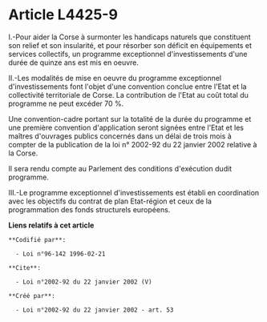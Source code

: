 # Article L4425-9

I.-Pour aider la Corse à surmonter les handicaps naturels que constituent son relief et son insularité, et pour résorber son
déficit en équipements et services collectifs, un programme exceptionnel d'investissements d'une durée de quinze ans est mis
en oeuvre. 

II.-Les modalités de mise en oeuvre du programme exceptionnel d'investissements font l'objet d'une convention conclue entre
l'Etat et la collectivité territoriale de Corse. La contribution de l'Etat au coût total du programme ne peut excéder 70 %. 

Une convention-cadre portant sur la totalité de la durée du programme et une première convention d'application seront signées
entre l'Etat et les maîtres d'ouvrages publics concernés dans un délai de trois mois à compter de la publication de la loi n°
2002-92 du 22 janvier 2002 relative à la Corse. 

Il sera rendu compte au Parlement des conditions d'exécution dudit programme. 

III.-Le programme exceptionnel d'investissements est établi en coordination avec les objectifs du contrat de plan Etat-région
et ceux de la programmation des fonds structurels européens.

**Liens relatifs à cet article**

	**Codifié par**:

	  - Loi n°96-142 1996-02-21

	**Cite**:

	  - Loi n°2002-92 du 22 janvier 2002 (V)

	**Créé par**:

	  - Loi n°2002-92 du 22 janvier 2002 - art. 53
